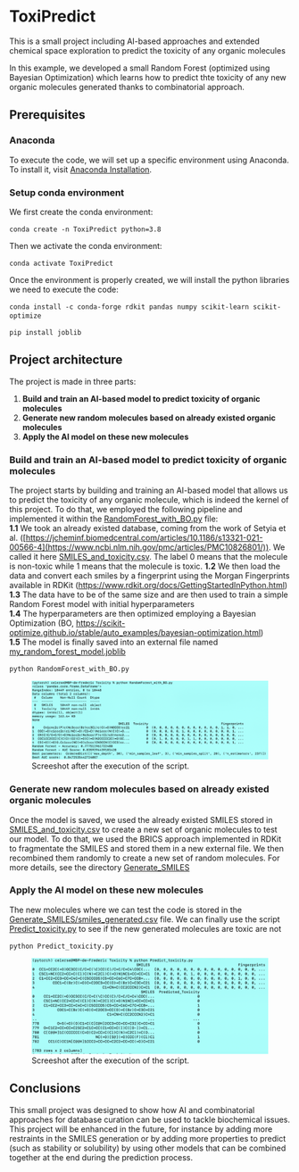 # ToxiPredict
This is a small project including AI-based approaches and extended chemical space exploration to predict the toxicity of any organic molecules

In this example, we developed a small Random Forest (optimized using Bayesian Optimization) which learns how to predict thte toxicity of any new organic molecules generated thanks to combinatorial approach. 

## Prerequisites

### Anaconda

To execute the code, we will set up a specific environment using Anaconda. To install it, visit [Anaconda Installation](https://docs.anaconda.com/free/anaconda/install/).

### Setup conda environment

We first create the conda environment: 
```
conda create -n ToxiPredict python=3.8
```

Then we activate the conda environment:
```
conda activate ToxiPredict
```

Once the environment is properly created, we will install the python libraries we need to execute the code:
```
conda install -c conda-forge rdkit pandas numpy scikit-learn scikit-optimize
```
```
pip install joblib
```

## Project architecture

The project is made in three parts:  
1. **Build and train an AI-based model to predict toxicity of organic molecules**  
2. **Generate new random molecules based on already existed organic molecules**  
3. **Apply the AI model on these new molecules**  

### Build and train an AI-based model to predict toxicity of organic molecules

The project starts by building and training an AI-based model that allows us to predict the toxicity of any organic molecule, which is indeed the kernel of this project. To do that, we employed the following pipeline and implemented it within the [RandomForest_with_BO.py](RandomForest_with_BO.py) file:  
**1.1**  We took an already existed database, coming from the work of Setyia et al. ([https://jcheminf.biomedcentral.com/articles/10.1186/s13321-021-00566-4](https://www.ncbi.nlm.nih.gov/pmc/articles/PMC10826801/)). We called it here [SMILES_and_toxicity.csv](SMILES_and_toxicity.csv). The label 0 means that the molecule is non-toxic while 1 means that the molecule is toxic.
**1.2**  We then load the data and convert each smiles by a fingerprint using the Morgan Fingerprints available in RDKit (https://www.rdkit.org/docs/GettingStartedInPython.html)  
**1.3**  The data have to be of the same size and are then used to train a simple Random Forest model with initial hyperparameters  
**1.4**  The hyperparameters are then optimized employing a Bayesian Optimization (BO, https://scikit-optimize.github.io/stable/auto_examples/bayesian-optimization.html)  
**1.5**  The model is finally saved into an  external file named [my_random_forest_model.joblib](my_random_forest_model.joblib)  

```
python RandomForest_with_BO.py
```

<figure>
  <img src="Images/Picture1.png" alt="Texte alternatif">
  <figcaption>Screeshot after the execution of the script.</figcaption>
</figure>

### Generate new random molecules based on already existed organic molecules

Once the model is saved, we used the already existed SMILES stored in [SMILES_and_toxicity.csv](SMILES_and_toxicity.csv) to create a new set of organic molecules to test our model. To do that, we used the BRICS approach implemented in RDKit to fragmentate the SMILES and stored them in a new external file. We then recombined them randomly to create a new set of random molecules. For more details, see the directory [Generate_SMILES](Generate_SMILES)

### Apply the AI model on these new molecules

The new molecules where we can test the code is stored in the [Generate_SMILES/smiles_generated.csv](Generate_SMILES/smiles_generated.csv) file. We can finally use the script [Predict_toxicity.py](Predict_toxicity.py) to see if the new generated molecules are toxic are not

```
python Predict_toxicity.py
```

<figure>
  <img src="Images/Picture2.png" alt="Texte alternatif">
  <figcaption>Screeshot after the execution of the script.</figcaption>
</figure>

## Conclusions

This small project was designed to show how AI and combinatorial approaches for database curation can be used to tackle biochemical issues. This project will be enhanced in the future, for instance by adding more restraints in the SMILES generation or by adding more properties to predict (such as stability or solubility) by using other models that can be combined together at the end during the prediction process.


